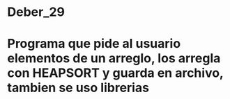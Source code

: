 # Deber_29
# Programa que pide al usuario elementos de un arreglo, los arregla con HEAPSORT y guarda en archivo, tambien se uso librerias
